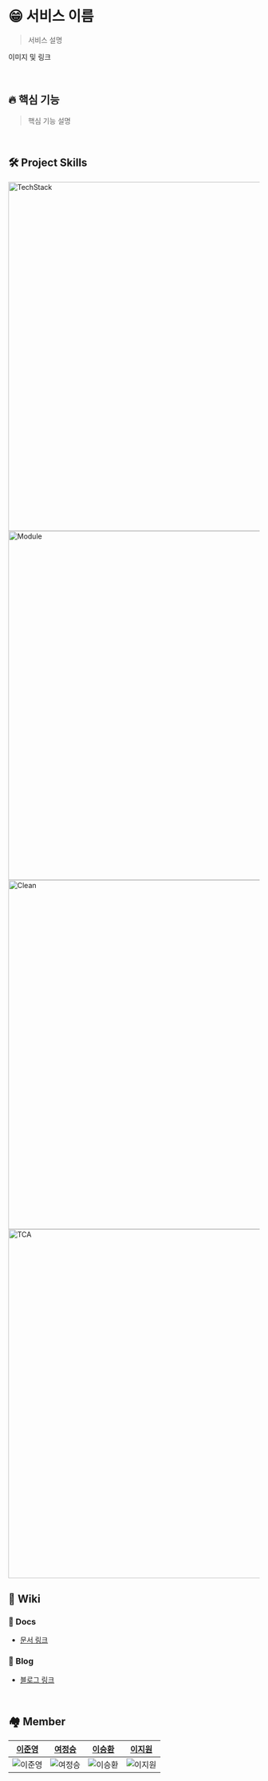 # 😁 서비스 이름
> 서비스 설명

이미지 및 링크

<br />

## 🔥 핵심 기능
> 핵심 기능 설명

<br />

## 🛠️ Project Skills

<img src="https://github.com/user-attachments/assets/6e67b6f7-22d1-40b4-a61f-2867697d7481" width=700 alt="TechStack"/>

<br>

<img src="https://github.com/user-attachments/assets/962db334-4e3d-4ef0-9ea4-e538b30c95ed" width=700 alt="Module" />

<br>

<img src="https://github.com/user-attachments/assets/ea386a49-5c7c-4554-8c34-339b86223058" width=700 alt="Clean" />

<br>

<img src="https://github.com/user-attachments/assets/694f42bb-d57e-4150-903b-bfc633329c2c" width=700 alt="TCA" />

<br>

## 🥝 Wiki

### 📑 Docs
- [문서 링크]()

### 👻 Blog
- [블로그 링크]()

<br />

## 🏘️ Member
|[이준영](https://github.com/junlight94)|[여정승](https://github.com/jungseungyeo)|[이승환](https://github.com/lsh424)|[이지원](https://github.com/JIWON1923)|
|------|---|---|---|
|![이준영](https://avatars.githubusercontent.com/u/52552781?v=4)|![여정승](https://avatars.githubusercontent.com/u/32052386?v=4?size=50)|![이승환](https://avatars.githubusercontent.com/u/31477658?v=4)|![이지원](https://avatars.githubusercontent.com/u/68676844?v=4)|
